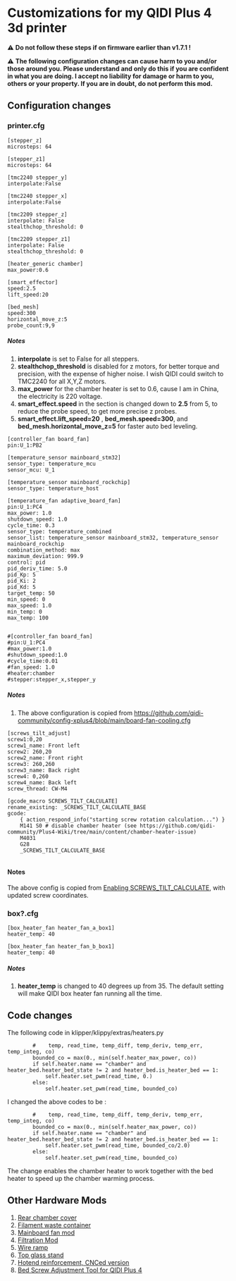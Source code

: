 # Customizations for my QIDI Plus 4 3d printer

⚠️ **Do not follow these steps if on firmware earlier than v1.7.1 !**

⚠️ **The following configuration changes can cause harm to you and/or those around you. Please understand and only do this if you are confident in what you are doing. I accept no liability for damage or harm to you, others or your property. If you are in doubt, do not perform this mod.**

## Configuration changes

### printer.cfg

```
[stepper_z]
microsteps: 64

[stepper_z1]
microsteps: 64

[tmc2240 stepper_y]
interpolate:False

[tmc2240 stepper_x]
interpolate:False

[tmc2209 stepper_z]
interpolate: False
stealthchop_threshold: 0

[tmc2209 stepper_z1]
interpolate: False
stealthchop_threshold: 0

[heater_generic chamber]
max_power:0.6

[smart_effector]
speed:2.5
lift_speed:20

[bed_mesh]
speed:300
horizontal_move_z:5
probe_count:9,9
```

##### Notes

1. **interpolate** is set to False for all steppers.
2. **stealthchop_threshold** is disabled for z motors, for better torque and precision, with the expense of higher noise. I wish QIDI could switch to TMC2240 for all X,Y,Z motors. 
3. **max_power** for the chamber heater is set to 0.6, cause I am in China, the electricity is 220 voltage.
4. **smart_effect.speed** in the section is changed down to **2.5** from 5, to reduce the probe speed, to get more precise z probes.
5. **smart_effect.lift_speed=20** , **bed_mesh.speed=300**, and **bed_mesh.horizontal_move_z=5** for faster auto bed leveling.

```
[controller_fan board_fan]
pin:U_1:PB2

[temperature_sensor mainboard_stm32]
sensor_type: temperature_mcu
sensor_mcu: U_1

[temperature_sensor mainboard_rockchip]
sensor_type: temperature_host

[temperature_fan adaptive_board_fan]
pin:U_1:PC4
max_power: 1.0
shutdown_speed: 1.0
cycle_time: 0.3
sensor_type: temperature_combined
sensor_list: temperature_sensor mainboard_stm32, temperature_sensor mainboard_rockchip
combination_method: max
maximum_deviation: 999.9
control: pid
pid_deriv_time: 5.0
pid_Kp: 5
pid_Ki: 2
pid_Kd: 5
target_temp: 50
min_speed: 0
max_speed: 1.0
min_temp: 0
max_temp: 100


#[controller_fan board_fan]
#pin:U_1:PC4
#max_power:1.0
#shutdown_speed:1.0
#cycle_time:0.01
#fan_speed: 1.0
#heater:chamber
#stepper:stepper_x,stepper_y
```

##### Notes
1. The above configuration is copied from https://github.com/qidi-community/config-xplus4/blob/main/board-fan-cooling.cfg


```
[screws_tilt_adjust]
screw1:0,20
screw1_name: Front left
screw2: 260,20
screw2_name: Front right
screw3: 260,260
screw3_name: Back right
screw4: 0,260
screw4_name: Back left
screw_thread: CW-M4

[gcode_macro SCREWS_TILT_CALCULATE]
rename_existing: _SCREWS_TILT_CALCULATE_BASE
gcode:
    { action_respond_info("starting screw rotation calculation...") }
    M141 S0 # disable chamber heater (see https://github.com/qidi-community/Plus4-Wiki/tree/main/content/chamber-heater-issue)
    M4031
    G28
    _SCREWS_TILT_CALCULATE_BASE
    
```
#### Notes
The above config is copied from [Enabling SCREWS_TILT_CALCULATE](https://github.com/qidi-community/Plus4-Wiki/tree/main/content/Screws-Tilt-Adjust), with updated screw coordinates.

### box?.cfg

```
[box_heater_fan heater_fan_a_box1]
heater_temp: 40

[box_heater_fan heater_fan_b_box1]
heater_temp: 40

```

##### Notes

1. **heater_temp** is changed to 40 degrees up from 35. The default setting will make QIDI box heater fan running all the time.

## Code changes

The following code in klipper/klippy/extras/heaters.py

```
        #    temp, read_time, temp_diff, temp_deriv, temp_err, temp_integ, co)
        bounded_co = max(0., min(self.heater_max_power, co))
        if self.heater.name == "chamber" and heater_bed.heater_bed_state != 2 and heater_bed.is_heater_bed == 1:
            self.heater.set_pwm(read_time, 0.)
        else:
            self.heater.set_pwm(read_time, bounded_co)

```

I changed the above codes to be :

```
        #    temp, read_time, temp_diff, temp_deriv, temp_err, temp_integ, co)
        bounded_co = max(0., min(self.heater_max_power, co))
        if self.heater.name == "chamber" and heater_bed.heater_bed_state != 2 and heater_bed.is_heater_bed == 1:
            self.heater.set_pwm(read_time, bounded_co/2.0)
        else:
            self.heater.set_pwm(read_time, bounded_co)
```

The change enables the chamber heater to work together with the bed heater to speed up the chamber warming process.


## Other Hardware Mods
1. [Rear chamber cover](https://www.printables.com/model/1040774-qidi-plus-4-rear-chamber-cover)
2. [Filament waste container](https://www.printables.com/model/1023520-qidi-plus-4-filament-waste-container)
3. [Mainboard fan mod](https://www.printables.com/model/1146502-qidi-plus-4-hex-mainboard-cover-for-80mm-fan-with)
4. [Filtration Mod](https://www.printables.com/model/1022271-qidi-plus-4-filtration-system)
5. [Wire ramp](https://www.printables.com/model/1094939-qidi-plus-4-wire-ramp)
6. [Top glass stand](https://www.printables.com/model/1102150-qidi-plus-4-top-glass-stand)
7. [Hotend reinforcement, CNCed version](https://makerworld.com.cn/zh/models/1021954-plus4-re-duan-jia-qiang)
8. [Bed Screw Adjustment Tool for QIDI Plus 4](https://www.printables.com/model/1280126-bed-screw-adjustment-tool-for-qidi-plus-4)
